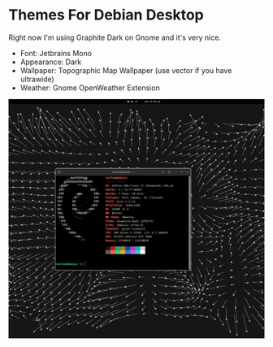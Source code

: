 # Themes For Debian Desktop

Right now I'm using Graphite Dark on Gnome and it's very nice.

* Font: Jetbrains Mono
* Appearance: Dark
* Wallpaper: Topographic Map Wallpaper (use vector if you have ultrawide)
* Weather: Gnome OpenWeather Extension

![As you can see here](./desk.png)

